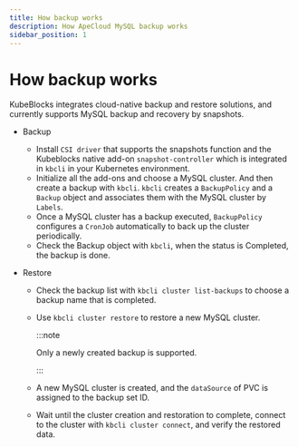 ```yaml
---
title: How backup works
description: How ApeCloud MySQL backup works
sidebar_position: 1
---
```


# How backup works
KubeBlocks integrates cloud-native backup and restore solutions, and currently supports MySQL backup and recovery by snapshots.
- Backup 
  - Install `CSI driver` that supports the snapshots function and the Kubeblocks native add-on `snapshot-controller` which is integrated in `kbcli` in your Kubernetes environment.
  - Initialize all the add-ons and choose a MySQL cluster. And then create a backup with `kbcli`. `kbcli` creates a `BackupPolicy` and a `Backup` object and associates them with the MySQL cluster by `Labels`.
  - Once a MySQL cluster has a backup executed, `BackupPolicy` configures a `CronJob` automatically to back up the cluster periodically. 
  - Check the Backup object with `kbcli`, when the status is Completed, the backup is done.

- Restore
  - Check the backup list with `kbcli cluster list-backups` to choose a backup name that is completed.
  - Use `kbcli cluster restore` to restore a new MySQL cluster. 

    :::note

    Only a newly created backup is supported. 

    :::
  - A new MySQL cluster is created, and the `dataSource` of  PVC is assigned to the backup set ID.
  - Wait until the cluster creation and restoration to complete, connect to the cluster with `kbcli cluster connect`, and verify the restored data.